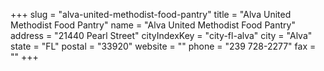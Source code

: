 +++
slug = "alva-united-methodist-food-pantry"
title = "Alva United Methodist Food Pantry"
name = "Alva United Methodist Food Pantry"
address = "21440 Pearl Street"
cityIndexKey = "city-fl-alva"
city = "Alva"
state = "FL"
postal = "33920"
website = ""
phone = "239 728-2277"
fax = ""
+++
